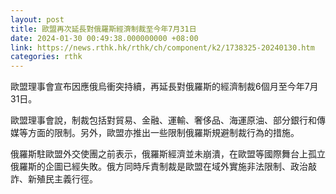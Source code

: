 ```yaml
---
layout: post
title: 歐盟再次延長對俄羅斯經濟制裁至今年7月31日
date: 2024-01-30 00:49:38.000000000 +08:00
link: https://news.rthk.hk/rthk/ch/component/k2/1738325-20240130.htm
categories: rthk
---
```


歐盟理事會宣布因應俄烏衝突持續，再延長對俄羅斯的經濟制裁6個月至今年7月31日。

歐盟理事會說，制裁包括對貿易、金融、運輸、奢侈品、海運原油、部分銀行和傳媒等方面的限制。另外，歐盟亦推出一些限制俄羅斯規避制裁行為的措施。

俄羅斯駐歐盟外交使團之前表示，俄羅斯經濟並未崩潰，在歐盟等國際舞台上孤立俄羅斯的企圖已經失敗。俄方同時斥責制裁是歐盟在域外實施非法限制、政治敲詐、新殖民主義行徑。
